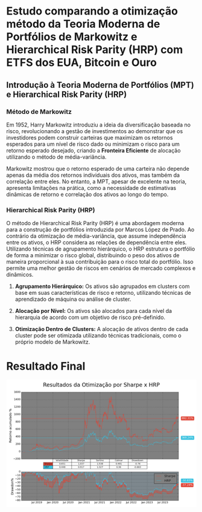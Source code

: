 # Estudo comparando a otimização método da Teoria Moderna de Portfólios de Markowitz e Hierarchical Risk Parity (HRP) com ETFS dos EUA, Bitcoin e Ouro

## Introdução à Teoria Moderna de Portfólios (MPT) e Hierarchical Risk Parity (HRP)

### Método de Markowitz

Em 1952, Harry Markowitz introduziu a ideia da diversificação baseada no risco, revolucionando a gestão de investimentos ao demonstrar que os investidores podem construir carteiras que maximizam os retornos esperados para um nível de risco dado ou minimizam o risco para um retorno esperado desejado, criando a **Fronteira Eficiente** de alocação utilizando o método de média-variância.

Markowitz mostrou que o retorno esperado de uma carteira não depende apenas da média dos retornos individuais dos ativos, mas também da correlação entre eles. No entanto, a MPT, apesar de excelente na teoria, apresenta limitações na prática, como a necessidade de estimativas dinâmicas de retorno e correlação dos ativos ao longo do tempo.

### Hierarchical Risk Parity (HRP)

O método de Hierarchical Risk Parity (HRP) é uma abordagem moderna para a construção de portfólios introduzida por Marcos López de Prado. Ao contrário da otimização de média-variância, que assume independência entre os ativos, o HRP considera as relações de dependência entre eles. Utilizando técnicas de agrupamento hierárquico, o HRP estrutura o portfólio de forma a minimizar o risco global, distribuindo o peso dos ativos de maneira proporcional à sua contribuição para o risco total do portfólio. Isso permite uma melhor gestão de riscos em cenários de mercado complexos e dinâmicos.

1. **Agrupamento Hierárquico:** Os ativos são agrupados em clusters com base em suas características de risco e retorno, utilizando técnicas de aprendizado de máquina ou análise de cluster.
   
2. **Alocação por Nível:** Os ativos são alocados para cada nível da hierarquia de acordo com um objetivo de risco pré-definido.

3. **Otimização Dentro de Clusters:** A alocação de ativos dentro de cada cluster pode ser otimizada utilizando técnicas tradicionais, como o próprio modelo de Markowitz.

# Resultado Final

![image](HRP_Markowitz.png)
